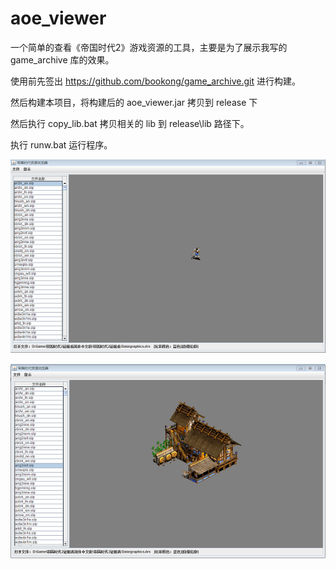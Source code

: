 aoe_viewer
==========

一个简单的查看《帝国时代2》游戏资源的工具，主要是为了展示我写的 game_archive 库的效果。

使用前先签出 https://github.com/bookong/game_archive.git 进行构建。

然后构建本项目，将构建后的 aoe_viewer.jar 拷贝到 release 下

然后执行 copy_lib.bat 拷贝相关的 lib 到 release\lib 路径下。

执行 runw.bat 运行程序。

![sample1.png](sample1.png)

![sample2.png](sample2.png)

